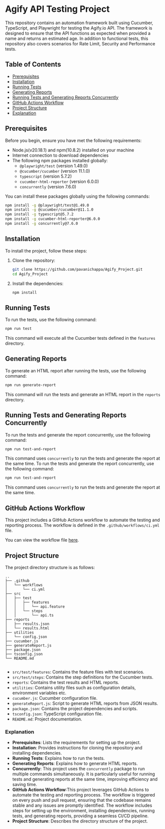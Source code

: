 # Agify API Testing Project

This repository contains an automation framework built using Cucumber, TypeScript, and Playwright for testing the Agify.io API. The framework is designed to ensure that the API functions as expected when provided a name and returns an estimated age.
In addition to functional tests, this repository also covers scenarios  for Rate Limit, Security and Performance tests.


## Table of Contents

- [Prerequisites](#prerequisites)
- [Installation](#installation)
- [Running Tests](#running-tests)
- [Generating Reports](#generating-reports)
- [Running Tests and Generating Reports Concurrently](#running-tests-and-generating-reports-concurrently)
- [GitHub Actions Workflow](#github-actions-workflow)
- [Project Structure](#project-structure)
- [Explanation](#explanation)


## Prerequisites

Before you begin, ensure you have met the following requirements:

- Node.js(v20.18.1) and npm(10.8.2) installed on your machine
- Internet connection to download dependencies
- The following npm packages installed globally:
  - `@playwright/test` (version 1.49.0)
  - `@cucumber/cucumber` (version 11.1.0)
  - `typescript` (version 5.7.2)
  - `cucumber-html-reporter` (version 6.0.0)
  - `concurrently` (version 7.6.0)


You can install these packages globally using the following commands:

```sh
npm install -g @playwright/test@1.49.0
npm install -g @cucumber/cucumber@11.1.0
npm install -g typescript@5.7.2
npm install -g cucumber-html-reporter@6.0.0
npm install -g concurrently@7.6.0
```

## Installation

To install the project, follow these steps:

1. Clone the repository:

   ```sh
   git clone https://github.com/pavanichappa/Agify_Project.git
   cd Agify_Project
   ```

2. Install the dependencies:

   ```sh
   npm install
   ```

## Running Tests

To run the tests, use the following command:

```sh
npm run test
```

This command will execute all the Cucumber tests defined in the `features` directory.

## Generating Reports

To generate an HTML report after running the tests, use the following command:

```sh
npm run generate-report
```

This command will run the tests and generate an HTML report in the `reports` directory.

## Running Tests and Generating Reports Concurrently

To run the tests and generate the report concurrently, use the following command:

```sh
npm run test-and-report
```

This command uses `concurrently` to run the tests and generate the report at the same time.
To run the tests and generate the report concurrently, use the following command:

```sh
npm run test-and-report
```
This command uses `concurrently` to run the tests and generate the report at the same time.

## GitHub Actions Workflow

This project includes a GitHub Actions workflow to automate the testing and reporting process. The workflow is defined in the `.github/workflows/ci.yml` file.

You can view the workflow file [here](.github/workflows/ci.yml).


## Project Structure

The project directory structure is as follows:

```
..
├── .github
│   └── workflows
│       └── ci.yml
├── src
│   ├── test
│   │   ├── features
│   │   │   └── api.feature
│   │   └── steps
│   │       └── api.ts
├── reports
│   ├── results.json
│   └── results.html
├── utilities
│   └── config.json
├── cucumber.js
├── generateReport.js
├── package.json
├── tsconfig.json
└── README.md


```

- `src/test/features`: Contains the feature files with test scenarios.
- `src/test/steps`: Contains the step definitions for the Cucumber tests.
- `reports`: Contains the test results and HTML reports.
- `utilities`: Contains utility files such as configuration details, environment variables etc.
- `cucumber.js`: Cucumber configuration file.
- `generateReport.js`: Script to generate HTML reports from JSON results.
- `package.json`: Contains the project dependencies and scripts.
- `tsconfig.json`: TypeScript configuration file.
- `README.md`: Project documentation.


### Explanation

- **Prerequisites**: Lists the requirements for setting up the project.
- **Installation**: Provides instructions for cloning the repository and installing dependencies.
- **Running Tests**: Explains how to run the tests.
- **Generating Reports**: Explains how to generate HTML reports.
- **Concurrently**: This project uses the `concurrently` package to run multiple commands simultaneously. It is particularly useful for running tests and generating reports at the same time, improving efficiency and saving time.
- **GitHub Actions Workflow**:This project leverages GitHub Actions to automate the testing and reporting process. The workflow is triggered on every push and pull request, ensuring that the codebase remains stable and any issues are promptly identified. The workflow includes steps for setting up the environment, installing dependencies, running tests, and generating reports, providing a seamless CI/CD pipeline.
- **Project Structure**: Describes the directory structure of the project.
